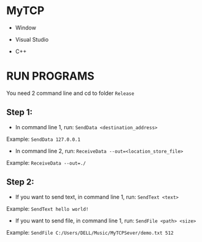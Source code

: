 # MyTCP
* Window

* Visual Studio

* C++
# RUN PROGRAMS
You need 2 command line and cd to folder ```Release```

## Step 1:

* In command line 1, run: ```SendData <destination_address>```

Example: ```SendData 127.0.0.1```

* In command line 2, run: ```ReceiveData --out=<location_store_file>```

Example: ```ReceiveData --out=./```

## Step 2:

* If you want to send text, in command line 1, run: ```SendText <text>```

Example: ```SendText hello world!```

* If you want to send file, in command line 1, run: ```SendFile <path> <size>```

Example: ```SendFile C:/Users/DELL/Music/MyTCPSever/demo.txt 512```
